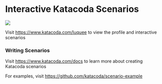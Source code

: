# Interactive Katacoda Scenarios

[![](http://shields.katacoda.com/katacoda/luquee/count.svg)](https://www.katacoda.com/luquee "Get your profile on Katacoda.com")

Visit https://www.katacoda.com/luquee to view the profile and interactive scenarios

### Writing Scenarios
Visit https://www.katacoda.com/docs to learn more about creating Katacoda scenarios

For examples, visit https://github.com/katacoda/scenario-example
